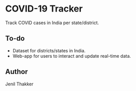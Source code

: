 # COVID-19 Tracker
Track COVID cases in India per state/district.

## To-do
- Dataset for districts/states in India.
- Web-app for users to interact and update real-time data.

## Author
Jenil Thakker 